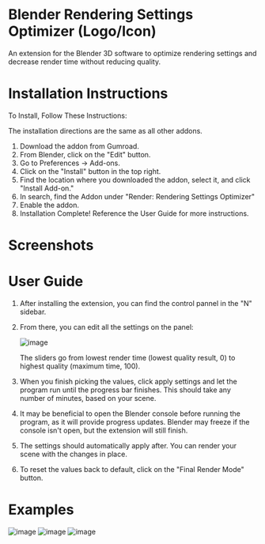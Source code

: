 # Blender Rendering Settings Optimizer (Logo/Icon)
An extension for the Blender 3D software to optimize rendering settings and decrease render time without reducing quality.

# Installation Instructions
To Install, Follow These Instructions:

The installation directions are the same as all other addons.

1) Download the addon from Gumroad.
2) From Blender, click on the "Edit" button.
3) Go to Preferences -> Add-ons.
4) Click on the "Install" button in the top right.
5) Find the location where you downloaded the addon, select it, and click "Install Add-on."
6) In search, find the Addon under "Render: Rendering Settings Optimizer"
7) Enable the addon.
8) Installation Complete! Reference the User Guide for more instructions.

# Screenshots

# User Guide
1) After installing the extension, you can find the control pannel in the "N" sidebar.
2) From there, you can edit all the settings on the panel:
   
   ![image](https://github.com/vidhurprabhu/BlenderRenderingSettingsOptimizer/assets/75861377/0eeb8006-1b7e-4abf-9ca4-8c1e33934f4d)

   The sliders go from lowest render time (lowest quality result, 0) to highest quality (maximum time, 100). 
3) When you finish picking the values, click apply settings and let the program run until the progress bar finishes. This should take any number of minutes, based on your scene.
4) It may be beneficial to open the Blender console before running the program, as it will provide progress updates. Blender may freeze if the console isn't open, but the extension will still finish.
6) The settings should automatically apply after. You can render your scene with the changes in place.
7) To reset the values back to default, click on the "Final Render Mode" button.

# Examples
![image](https://github.com/vidhurprabhu/BlenderRenderingSettingsOptimizer/assets/75861377/9cd3c059-f1b7-4261-b12e-0d98ba6c098b)
![image](https://github.com/vidhurprabhu/BlenderRenderingSettingsOptimizer/assets/75861377/3267933d-86c1-4f67-ad69-bccdc9aec36c)
![image](https://github.com/vidhurprabhu/BlenderRenderingSettingsOptimizer/assets/75861377/361bd5db-9a5f-4aac-8a4d-efb4dd5fdb41)
